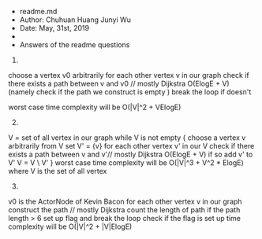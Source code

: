 
* readme.md
* Author: Chuhuan Huang Junyi Wu
* Date:  May, 31st, 2019
*
* Answers of the readme questions

1.
choose a vertex v0 arbitrarily
for each other vertex v in our graph
  check if there exists a path between v and v0 // mostly Dijkstra O(ElogE + V)
  (namely check if the path we construct is empty )
  break the loop if doesn't

worst case time complexity will be O(|V|^2 + VElogE)

2.
V = set of all vertex in our graph
while V is not empty {
  choose a vertex v arbitrarily from V
  set V' = {v}
  for each other vertex v' in our V
    check if there exists a path between v and v'// mostly Dijkstra O(ElogE + V)
    if so add v' to V'
  V = V \ V'
}
worst case time complexity will be O(|V|^3 + V^2 * ElogE) where V is the set of
all vertex

3.
v0 is the ActorNode of Kevin Bacon
for each other vertex v in our graph
  construct the path // mostly Dijkstra
  count the length of path
  if the path length > 6
    set up flag and break the loop
check if the flag is set up
time complexity will be O(|V|^2 + |V|ElogE)    
